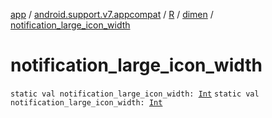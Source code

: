 [app](../../../index.md) / [android.support.v7.appcompat](../../index.md) / [R](../index.md) / [dimen](index.md) / [notification_large_icon_width](./notification_large_icon_width.md)

# notification_large_icon_width

`static val notification_large_icon_width: `[`Int`](https://kotlinlang.org/api/latest/jvm/stdlib/kotlin/-int/index.html)
`static val notification_large_icon_width: `[`Int`](https://kotlinlang.org/api/latest/jvm/stdlib/kotlin/-int/index.html)